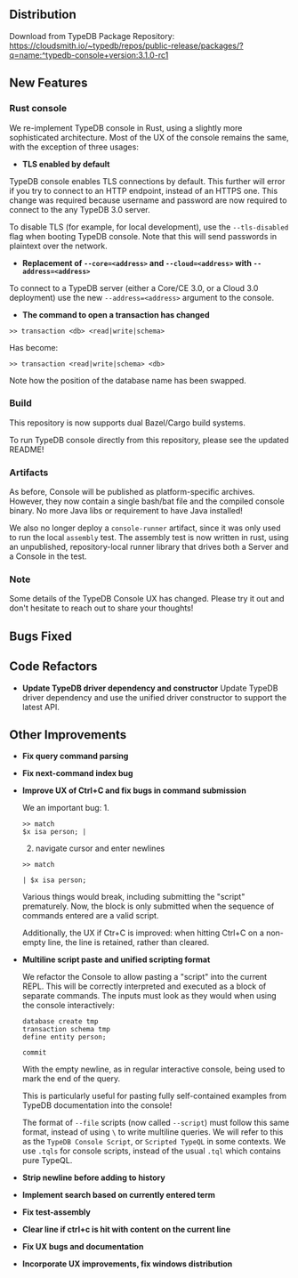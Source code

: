 ## Distribution

Download from TypeDB Package Repository: https://cloudsmith.io/~typedb/repos/public-release/packages/?q=name:^typedb-console+version:3.1.0-rc1


## New Features
  
  ### Rust console
  
  We re-implement TypeDB console in Rust, using a slightly more sophisticated architecture. Most of the UX of the console remains the same, with the exception of three usages:
  
  - **TLS enabled by default**
  
  TypeDB console enables TLS connections by default. This further will error if you try to connect to an HTTP endpoint, instead of an HTTPS one. This change was required because username and password are now required to connect to the any TypeDB 3.0 server.
  
  To disable TLS (for example, for local development), use the `--tls-disabled` flag when booting TypeDB console. Note that this will send passwords in plaintext over the network.
  
  - **Replacement of `--core=<address>` and `--cloud=<address>` with `--address=<address>`**
  
  To connect to a TypeDB server (either a Core/CE 3.0, or a Cloud 3.0 deployment) use the new `--address=<address>` argument to the console.
  
  - **The command to open a transaction has changed**
  ```
  >> transaction <db> <read|write|schema>
  ```
  Has become:
  ```
  >> transaction <read|write|schema> <db>
  ```
  Note how the position of the database name has been swapped.
  
  ### Build
  
  This repository is now supports dual Bazel/Cargo build systems.
  
  To run TypeDB console directly from this repository, please see the updated README!
  
  ### Artifacts
  
  As before, Console will be published as platform-specific archives. However, they now contain a single bash/bat file and the compiled console binary. No more Java libs or requirement to have Java installed!
  
  We also no longer deploy a `console-runner` artifact, since it was only used to run the local `assembly` test. The assembly test is now written in rust, using an unpublished, repository-local runner library that drives both a Server and a Console in the test.

  ### Note

  Some details of the TypeDB Console UX has changed. Please try it out and don't hesitate to reach out to share your thoughts!

## Bugs Fixed


## Code Refactors
- **Update TypeDB driver dependency and constructor**
  Update TypeDB driver dependency and use the unified driver constructor to support the latest API.
  
  

## Other Improvements
- **Fix query command parsing**

- **Fix next-command index bug**

- **Improve UX of Ctrl+C and fix bugs in command submission**
  
  We an important bug:
  1.
  ```
  >> match
  $x isa person; |
  ```
  2. navigate cursor and enter newlines
  ```
  >> match
  
  | $x isa person;
  ```
  
  Various things would break, including submitting the "script" prematurely. Now, the block is only submitted when the sequence of commands entered are a valid script.
  
  Additionally, the UX if Ctr+C is improved: when hitting Ctrl+C on a non-empty line, the line is retained, rather than cleared.
  
  
- **Multiline script paste and unified scripting format**
  
  We refactor the Console to allow pasting a "script" into the current REPL. This will be correctly interpreted and executed as a block of separate commands. The inputs must look as they would when using the console interactively:
  ```
  database create tmp
  transaction schema tmp
  define entity person;
  
  commit
  ```
  
  With the empty newline, as in regular interactive console, being used to mark the end of the query.
  
  This is particularly useful for pasting fully self-contained examples from TypeDB documentation into the console!
  
  The format of `--file` scripts (now called `--script`) must follow this same format, instead of using `\` to write multiline queries. We will refer to this as the `TypeDB Console Script`, or `Scripted TypeQL` in some contexts. We use `.tqls` for console scripts, instead of the usual `.tql` which contains pure TypeQL.
  
  
- **Strip newline before adding to history**

- **Implement search based on currently entered term**

- **Fix test-assembly**

- **Clear line if ctrl+c is hit with content on the current line**

- **Fix UX bugs and documentation**

- **Incorporate UX improvements, fix windows distribution**

    
